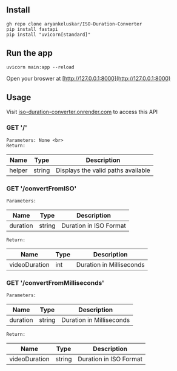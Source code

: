 ## Install

    gh repo clone aryankeluskar/ISO-Duration-Converter
    pip install fastapi
    pip install "uvicorn[standard]"


## Run the app

    uvicorn main:app --reload
Open your broswer at [http://127.0.0.1:8000](http://127.0.0.1:8000)

## Usage
Visit [iso-duration-converter.onrender.com](https://iso-duration-converter.onrender.com/) to access this API

### GET '/'
    Parameters: None <br>
    Return: 
| Name | Type | Description |    
|------|------|-------------|
|helper|string|Displays the valid paths available|
    
### GET '/convertFromISO'
    Parameters: 
| Name | Type | Description |    
|------|------|-------------|
|duration|string|Duration in ISO Format|
    Return: 
| Name | Type | Description |    
|------|------|-------------|
|videoDuration|int|Duration in Milliseconds|
    
### GET '/convertFromMilliseconds'
    Parameters: 
| Name | Type | Description |    
|------|------|-------------|
|duration|string|Duration in Milliseconds|
    Return: 
| Name | Type | Description |    
|------|------|-------------|
|videoDuration|string|Duration in ISO Format|